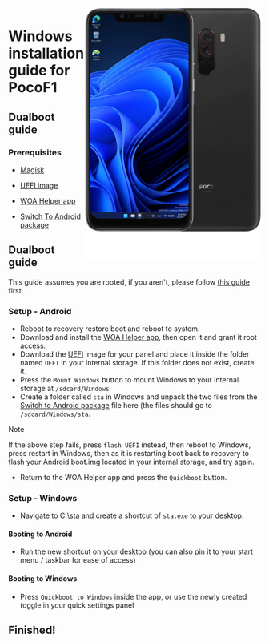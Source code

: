 <img align="right" src="beryllium.png" width="350" alt="Windows installation on beryllium">


# Windows installation guide for PocoF1

## Dualboot guide

### Prerequisites
- [Magisk](https://github.com/topjohnwu/Magisk/releases/latest)

- [UEFI image](https://github.com/n00b69/woaberyllium/releases/tag/UEFI)

- [WOA Helper app](https://github.com/n00b69/woaberyllium/releases/download/Dualboot/woahelper.apk)

- [Switch To Android package](https://github.com/n00b69/woaberyllium/releases/download/Dualboot/beryllium-sta.zip)


## Dualboot guide

This guide assumes you are rooted, if you aren't, please follow [this guide](root.md) first.

### Setup - Android
- Reboot to recovery restore boot and reboot to system. 
- Download and install the [WOA Helper app](https://github.com/n00b69/woaberyllium/releases/download/Dualboot/woahelper.apk), then open it and grant it root access.
- Download the [UEFI](https://github.com/n00b69/woaberyllium/releases/tag/UEFI) image for your panel and place it inside the folder named `UEFI` in your internal storage. If this folder does not exist, create it.
- Press the `Mount Windows` button to mount Windows to your internal storage at `/sdcard/Windows`
- Create a folder called `sta` in Windows and unpack the two files from the [Switch to Android package](https://github.com/n00b69/woaberyllium/releases/download/Dualboot/beryllium-sta.zip) file here (the files should go to `/sdcard/Windows/sta`.
> [!Note]
> If the above step fails, press `flash UEFI` instead, then reboot to Windows, press restart in Windows, then as it is restarting boot back to recovery to flash your Android boot.img located in your internal storage, and try again.
- Return to the WOA Helper app and press the `Quickboot` button.

### Setup - Windows
- Navigate to C:\sta and create a shortcut of `sta.exe` to your desktop.

#### Booting to Android
  - Run the new shortcut on your desktop (you can also pin it to your start menu / taskbar for ease of access)

#### Booting to Windows
  - Press `Quickboot to Windows` inside the app, or use the newly created toggle in your quick settings panel
  
## Finished!




















